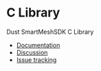 C Library
=========

Dust SmartMeshSDK C Library

* [Documentation](https://dustcloud.atlassian.net/wiki/display/CLIB)
* [Discussion](https://dustcloud.atlassian.net/wiki/questions)
* [Issue tracking](https://dustcloud.atlassian.net/browse/CLIB)
